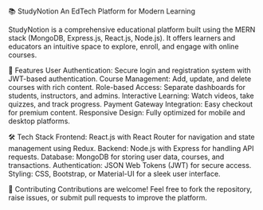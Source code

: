 📚 StudyNotion
An EdTech Platform for Modern Learning

StudyNotion is a comprehensive educational platform built using the MERN stack (MongoDB, Express.js, React.js, Node.js). It offers learners and educators an intuitive space to explore, enroll, and engage with online courses.

🚀 Features
User Authentication: Secure login and registration system with JWT-based authentication.
Course Management: Add, update, and delete courses with rich content.
Role-based Access: Separate dashboards for students, instructors, and admins.
Interactive Learning: Watch videos, take quizzes, and track progress.
Payment Gateway Integration: Easy checkout for premium content.
Responsive Design: Fully optimized for mobile and desktop platforms.

🛠️ Tech Stack
Frontend: React.js with React Router for navigation and state management using Redux.
Backend: Node.js with Express for handling API requests.
Database: MongoDB for storing user data, courses, and transactions.
Authentication: JSON Web Tokens (JWT) for secure access.
Styling: CSS, Bootstrap, or Material-UI for a sleek user interface.

🤝 Contributing
Contributions are welcome! Feel free to fork the repository, raise issues, or submit pull requests to improve the platform.
